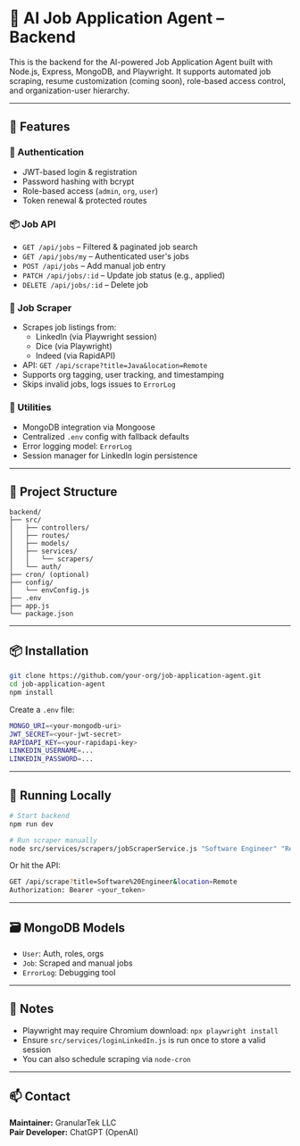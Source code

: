 # 🧠 AI Job Application Agent – Backend

This is the backend for the AI-powered Job Application Agent built with Node.js, Express, MongoDB, and Playwright. It supports automated job scraping, resume customization (coming soon), role-based access control, and organization-user hierarchy.

---

## 🚀 Features

### 🔐 Authentication
- JWT-based login & registration
- Password hashing with bcrypt
- Role-based access (`admin`, `org`, `user`)
- Token renewal & protected routes

### 📦 Job API
- `GET /api/jobs` – Filtered & paginated job search
- `GET /api/jobs/my` – Authenticated user's jobs
- `POST /api/jobs` – Add manual job entry
- `PATCH /api/jobs/:id` – Update job status (e.g., applied)
- `DELETE /api/jobs/:id` – Delete job

### 🤖 Job Scraper
- Scrapes job listings from:
  - LinkedIn (via Playwright session)
  - Dice (via Playwright)
  - Indeed (via RapidAPI)
- API: `GET /api/scrape?title=Java&location=Remote`
- Supports org tagging, user tracking, and timestamping
- Skips invalid jobs, logs issues to `ErrorLog`

### 🧰 Utilities
- MongoDB integration via Mongoose
- Centralized `.env` config with fallback defaults
- Error logging model: `ErrorLog`
- Session manager for LinkedIn login persistence

---

## 📁 Project Structure

```
backend/
├── src/
│   ├── controllers/
│   ├── routes/
│   ├── models/
│   ├── services/
│   │   └── scrapers/
│   └── auth/
├── cron/ (optional)
├── config/
│   └── envConfig.js
├── .env
├── app.js
└── package.json
```

---

## 📦 Installation

```bash
git clone https://github.com/your-org/job-application-agent.git
cd job-application-agent
npm install
```

Create a `.env` file:
```bash
MONGO_URI=<your-mongodb-uri>
JWT_SECRET=<your-jwt-secret>
RAPIDAPI_KEY=<your-rapidapi-key>
LINKEDIN_USERNAME=...
LINKEDIN_PASSWORD=...
```

---

## 🧪 Running Locally

```bash
# Start backend
npm run dev

# Run scraper manually
node src/services/scrapers/jobScraperService.js "Software Engineer" "Remote"
```

Or hit the API:
```bash
GET /api/scrape?title=Software%20Engineer&location=Remote
Authorization: Bearer <your_token>
```

---

## 🗃️ MongoDB Models
- `User`: Auth, roles, orgs
- `Job`: Scraped and manual jobs
- `ErrorLog`: Debugging tool

---

## 📌 Notes
- Playwright may require Chromium download: `npx playwright install`
- Ensure `src/services/loginLinkedIn.js` is run once to store a valid session
- You can also schedule scraping via `node-cron`

---

## 📫 Contact
**Maintainer:** GranularTek LLC  
**Pair Developer:** ChatGPT (OpenAI)

